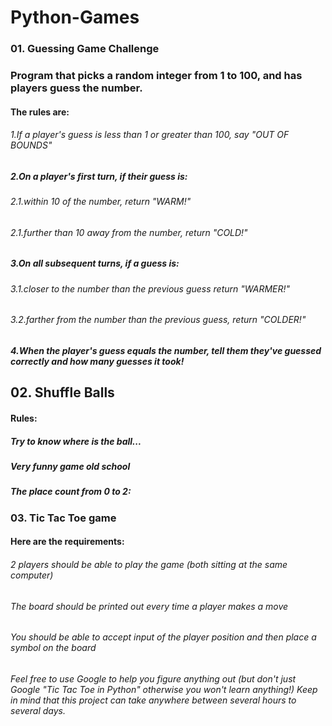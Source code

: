 # Python-Games

### 01. Guessing Game Challenge

### Program that picks a random integer from 1 to 100, and has players guess the number.

  #### The rules are:
###### 1.If a player's guess is less than 1 or greater than 100, say "OUT OF BOUNDS"
##### 2.On a player's first turn, if their guess is:
###### 2.1.within 10 of the number, return "WARM!"
###### 2.1.further than 10 away from the number, return "COLD!"
##### 3.On all subsequent turns, if a guess is:
###### 3.1.closer to the number than the previous guess return "WARMER!"
###### 3.2.farther from the number than the previous guess, return "COLDER!"
##### 4.When the player's guess equals the number, tell them they've guessed correctly and how many guesses it took!

## 02. Shuffle Balls 
 #### Rules:
 ##### Try to know where is the ball...
 ##### Very funny game old school
 ##### The place count from 0 to 2:
 
### 03. Tic Tac Toe game

#### Here are the requirements:

###### 2 players should be able to play the game (both sitting at the same computer)
###### The board should be printed out every time a player makes a move
###### You should be able to accept input of the player position and then place a symbol on the board
###### Feel free to use Google to help you figure anything out (but don't just Google "Tic Tac Toe in Python" otherwise you won't learn anything!) Keep in mind that this project can take anywhere between several hours to several days.
